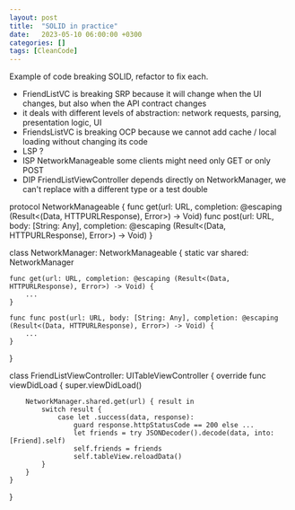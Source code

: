 ```yaml
---
layout: post
title:  "SOLID in practice"
date:   2023-05-10 06:00:00 +0300
categories: []
tags: [CleanCode]
---
```


Example of code breaking SOLID, refactor to fix each.
- FriendListVC is breaking SRP because it will change when the UI changes, but also when the API contract changes
- it deals with different levels of abstraction: network requests, parsing, presentation logic, UI
- FriendsListVC is breaking OCP because we cannot add cache / local loading without changing its code
- LSP ?
- ISP NetworkManageable some clients might need only GET or only POST
- DIP FriendListViewController depends directly on NetworkManager, we can't replace with a different type or a test double

protocol NetworkManageable {
	func get(url: URL, completion: @escaping (Result<(Data, HTTPURLResponse), Error>) -> Void)
	func post(url: URL, body: [String: Any], completion: @escaping (Result<(Data, HTTPURLResponse), Error>) -> Void)
}


class NetworkManager: NetworkManageable {
	static var shared: NetworkManager

	func get(url: URL, completion: @escaping (Result<(Data, HTTPURLResponse), Error>) -> Void) {
		...
	}

	func func post(url: URL, body: [String: Any], completion: @escaping (Result<(Data, HTTPURLResponse), Error>) -> Void) {
		...
	}
}

class FriendListViewController: UITableViewController {
	override func viewDidLoad {
		super.viewDidLoad()

		NetworkManager.shared.get(url) { result in
			switch result {
				case let .success(data, response):
					guard response.httpStatusCode == 200 else ...
					let friends = try JSONDecoder().decode(data, into: [Friend].self)
					self.friends = friends
					self.tableView.reloadData()
			}
		}
	}
}